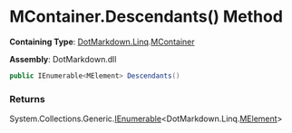 # MContainer\.Descendants\(\) Method

**Containing Type**: [DotMarkdown.Linq](../../README.md)\.[MContainer](../README.md)

**Assembly**: DotMarkdown\.dll

```csharp
public IEnumerable<MElement> Descendants()
```

### Returns

System\.Collections\.Generic\.[IEnumerable](https://docs.microsoft.com/en-us/dotnet/api/system.collections.generic.ienumerable-1)\<DotMarkdown\.Linq\.[MElement](../../MElement/README.md)>

